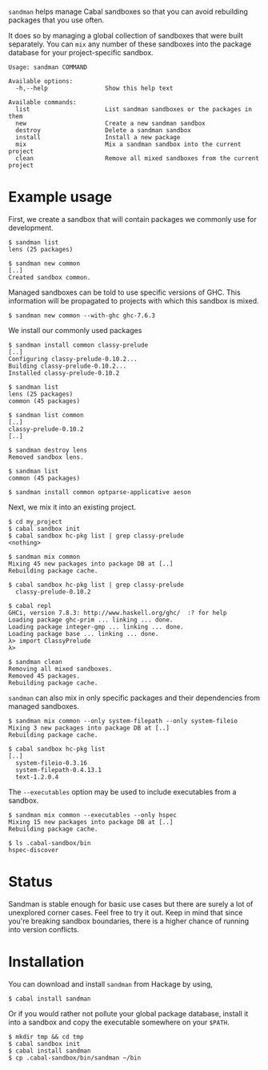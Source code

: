 `sandman` helps manage Cabal sandboxes so that you can avoid rebuilding
packages that you use often.

It does so by managing a global collection of sandboxes that were built
separately. You can `mix` any number of these sandboxes into the package
database for your project-specific sandbox.

    Usage: sandman COMMAND

    Available options:
      -h,--help                Show this help text

    Available commands:
      list                     List sandman sandboxes or the packages in them
      new                      Create a new sandman sandbox
      destroy                  Delete a sandman sandbox
      install                  Install a new package
      mix                      Mix a sandman sandbox into the current project
      clean                    Remove all mixed sandboxes from the current project

# Example usage

First, we create a sandbox that will contain packages we commonly use for
development.

    $ sandman list
    lens (25 packages)

    $ sandman new common
    [..]
    Created sandbox common.

Managed sandboxes can be told to use specific versions of GHC. This information
will be propagated to projects with which this sandbox is mixed.

    $ sandman new common --with-ghc ghc-7.6.3

We install our commonly used packages

    $ sandman install common classy-prelude 
    [..]
    Configuring classy-prelude-0.10.2...
    Building classy-prelude-0.10.2...
    Installed classy-prelude-0.10.2

    $ sandman list
    lens (25 packages)
    common (45 packages)

    $ sandman list common
    [..]
    classy-prelude-0.10.2
    [..]

    $ sandman destroy lens
    Removed sandbox lens.

    $ sandman list
    common (45 packages)

    $ sandman install common optparse-applicative aeson

Next, we mix it into an existing project.

    $ cd my_project
    $ cabal sandbox init
    $ cabal sandbox hc-pkg list | grep classy-prelude
    <nothing>

    $ sandman mix common
    Mixing 45 new packages into package DB at [..]
    Rebuilding package cache.

    $ cabal sandbox hc-pkg list | grep classy-prelude
      classy-prelude-0.10.2

    $ cabal repl
    GHCi, version 7.8.3: http://www.haskell.org/ghc/  :? for help
    Loading package ghc-prim ... linking ... done.
    Loading package integer-gmp ... linking ... done.
    Loading package base ... linking ... done.
    λ> import ClassyPrelude
    λ> 

    $ sandman clean
    Removing all mixed sandboxes.
    Removed 45 packages.
    Rebuilding package cache.

`sandman` can also mix in only specific packages and their dependencies from
managed sandboxes.

    $ sandman mix common --only system-filepath --only system-fileio
    Mixing 3 new packages into package DB at [..]
    Rebuilding package cache.

    $ cabal sandbox hc-pkg list
    [..]
      system-fileio-0.3.16
      system-filepath-0.4.13.1
      text-1.2.0.4

The `--executables` option may be used to include executables from a sandbox.

    $ sandman mix common --executables --only hspec
    Mixing 15 new packages into package DB at [..]
    Rebuilding package cache.

    $ ls .cabal-sandbox/bin
    hspec-discover

# Status

Sandman is stable enough for basic use cases but there are surely a lot of
unexplored corner cases. Feel free to try it out. Keep in mind that since
you're breaking sandbox boundaries, there is a higher chance of running into
version conflicts.

# Installation

You can download and install `sandman` from Hackage by using,

    $ cabal install sandman

Or if you would rather not pollute your global package database, install it
into a sandbox and copy the executable somewhere on your `$PATH`.

    $ mkdir tmp && cd tmp
    $ cabal sandbox init
    $ cabal install sandman
    $ cp .cabal-sandbox/bin/sandman ~/bin
